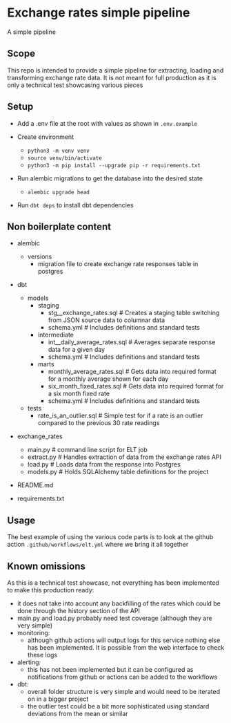 # Exchange rates simple pipeline

A simple pipeline

## Scope

This repo is intended to provide a simple pipeline for extracting, loading and transforming exchange rate data.
It is not meant for full production as it is only a technical test showcasing various pieces

## Setup

- Add a .env file at the root with values as shown in `.env.example`

- Create environment
    - `python3 -m venv venv`<br>
    - `source venv/bin/activate`<br>
    - `python3 -m pip install --upgrade pip -r requirements.txt`<br>

- Run alembic migrations to get the database into the desired state
  - `alembic upgrade head`

- Run `dbt deps` to install dbt dependencies

## Non boilerplate content
- alembic
  - versions
    - migration file to create exchange rate responses table in postgres
- dbt
  - models
    - staging
      - stg__exchange_rates.sql # Creates a staging table switching from JSON source data to columnar data
      - schema.yml # Includes definitions and standard tests
    - intermediate
      - int__daily_average_rates.sql # Averages separate response data for a given day
      - schema.yml # Includes definitions and standard tests
    - marts
      - monthly_average_rates.sql # Gets data into required format for a monthly average shown for each day
      - six_month_fixed_rates.sql # Gets data into required format for a six month fixed rate
      - schema.yml # Includes definitions and standard tests
  - tests
    - rate_is_an_outlier.sql # Simple test for if a rate is an outlier compared to the previous 30 rate readings

- exchange_rates
    - main.py # command line script for ELT job
    - extract.py # Handles extraction of data from the exchange rates API
    - load.py # Loads data from the response into Postgres
    - models.py # Holds SQLAlchemy table definitions for the project
- README.md
- requirements.txt

## Usage

The best example of using the various code parts is to look at the github action `.github/workflows/elt.yml` where we bring it all together

## Known omissions

As this is a technical test showcase, not everything has been implemented to make this production ready:
- it does not take into account any backfilling of the rates which could be done through the history section of the API
- main.py and load.py probably need test coverage (although they are very simple)
- monitoring:
  - although github actions will output logs for this service nothing else has been implemented. It is possible from the web interface to check these logs
- alerting:
  - this has not been implemented but it can be configured as notifications from github or actions can be added to the workflows
- dbt:
  - overall folder structure is very simple and would need to be iterated on in a bigger project
  - the outlier test could be a bit more sophisticated using standard deviations from the mean or similar
